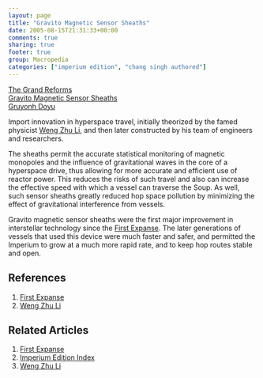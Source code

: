 ```yaml
---
layout: page
title: "Gravito Magnetic Sensor Sheaths"
date: 2005-08-15T21:31:33+00:00
comments: true
sharing: true
footer: true
group: Macropedia
categories: ["imperium edition", "chang singh authored"]
---
```


<div class='row'>
	<div class='col-md-4'><a href='/macropedia/grand-reforms'>The Grand Reforms</a></div>
	<div class='col-md-4'><a href='/macropedia/gravito-magnetic-sensor-sheaths'>Gravito Magnetic Sensor Sheaths</a></div>
	<div class='col-md-4'><a href='/macropedia/gruyonh-doyu'>Gruyonh Doyu</a></div>
</div>


Import innovation in hyperspace travel, initially theorized by  the famed physicist [Weng Zhu Li](/macropedia/weng-zhu-li), and then later constructed by his team of engineers and researchers.

The sheaths permit the accurate statistical monitoring of magnetic monopoles and the influence of gravitational waves in the core of a hyperspace drive, thus allowing for more accurate and efficient use of reactor power.  This reduces the risks of such travel and also can increase the effective speed with which a vessel can traverse the Soup.  As well, such sensor sheaths greatly reduced hop space pollution by minimizing the effect of gravitational interference from vessels.

Gravito magnetic sensor sheaths were the first major improvement in interstellar technology since the [First Expanse](/chronology/first-expanse).  The later generations of vessels that used this device were much faster and safer, and permitted the Imperium to grow at a much more rapid rate, and to keep hop routes stable and open.

## References
1. [First Expanse](/chronology/first-expanse)
1. [Weng Zhu Li](/macropedia/weng-zhu-li)

## Related Articles

1. [First Expanse](/chronology/first-expanse)
2. [Imperium Edition Index](/macropedia/imperium-edition-index)
3. [Weng Zhu Li](/macropedia/weng-zhu-li)


 
